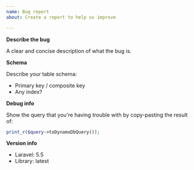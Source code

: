 ```yaml
---
name: Bug report
about: Create a report to help us improve

---
```


**Describe the bug**

A clear and concise description of what the bug is.

**Schema**

Describe your table schema:
* Primary key / composite key
* Any index?

**Debug info**

Show the query that you're having trouble with by copy-pasting the result of:

```php
print_r($query->toDynamoDbQuery());
```

**Version info**

* Laravel: 5.5
* Library: latest
